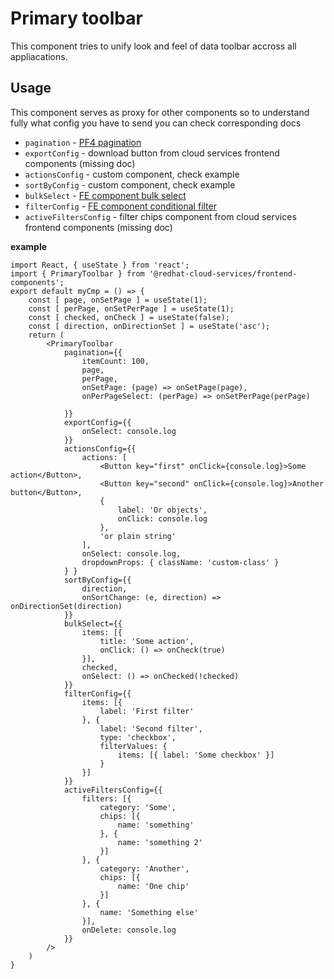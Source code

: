 # Primary toolbar
This component tries to unify look and feel of data toolbar accross all appliacations.

## Usage
This component serves as proxy for other components so to understand fully what config you have to send you can check corresponding docs
* `pagination` - [PF4 pagination](https://www.patternfly.org/v4/documentation/react/components/pagination/)
* `exportConfig` - download button from cloud services frontend components (missing doc)
* `actionsConfig` - custom component, check example
* `sortByConfig` - custom component, check example
* `bulkSelect` - [FE component bulk select](https://github.com/RedHatInsights/frontend-components/blob/master/packages/components/doc/bulkd_select.md)
* `filterConfig` - [FE component conditional filter](https://github.com/RedHatInsights/frontend-components/blob/master/packages/components/doc/conditional_filter.md)
* `activeFiltersConfig` - filter chips component from cloud services frontend components (missing doc)

**example**
```JSX
import React, { useState } from 'react';
import { PrimaryToolbar } from '@redhat-cloud-services/frontend-components';
export default myCmp = () => {
    const [ page, onSetPage ] = useState(1);
    const [ perPage, onSetPerPage ] = useState(1);
    const [ checked, onCheck ] = useState(false);
    const [ direction, onDirectionSet ] = useState('asc');
    return (
        <PrimaryToolbar
            pagination={{
                itemCount: 100,
                page,
                perPage,
                onSetPage: (page) => onSetPage(page),
                onPerPageSelect: (perPage) => onSetPerPage(perPage)

            }}
            exportConfig={{
                onSelect: console.log
            }}
            actionsConfig={{
                actions: [
                    <Button key="first" onClick={console.log}>Some action</Button>,
                    <Button key="second" onClick={console.log}>Another button</Button>,
                    {
                        label: 'Or objects',
                        onClick: console.log
                    },
                    'or plain string'
                ],
                onSelect: console.log,
                dropdownProps: { className: 'custom-class' }
            } }
            sortByConfig={{
                direction,
                onSortChange: (e, direction) => onDirectionSet(direction)
            }}
            bulkSelect={{
                items: [{
                    title: 'Some action',
                    onClick: () => onCheck(true)
                }],
                checked,
                onSelect: () => onChecked(!checked)
            }}
            filterConfig={{
                items: [{
                    label: 'First filter'
                }, {
                    label: 'Second filter',
                    type: 'checkbox',
                    filterValues: {
                        items: [{ label: 'Some checkbox' }]
                    }
                }]
            }}
            activeFiltersConfig={{
                filters: [{
                    category: 'Some',
                    chips: [{
                        name: 'something'
                    }, {
                        name: 'something 2'
                    }]
                }, {
                    category: 'Another',
                    chips: [{
                        name: 'One chip'
                    }]
                }, {
                    name: 'Something else'
                }],
                onDelete: console.log
            }}
        />
    )
}
```
